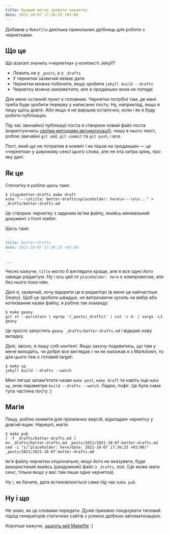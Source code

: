 ```yaml
---
title: Кращий метод зробити чернетку
date: 2021-10-07 17:36:25 +03:00
---
```


Добавив у `Makefile` декілька прикольних дрібниць для роботи з чернетками.


Що це
-----

Що взагалі значить «чернетка» у контексті Jekyll?

 - Лежить не у `_posts`, а у `_drafts`
 - У чернетки зазвичай немає дати
 - Чернетки можна побачити, якщо зробити `jekyll build --drafts`
 - Чернетку можна закоммітити, але в продакшен вона не попаде

Для мене останній пункт є головним. Чернетки потрібні там, де мені треба буде зробити перерву у написанні посту. Ну, наприклад, якщо я пишу щось довге. Або якщо я не вирішив остаточно, коли і як я буду робити публікацію.

Під час звичайної публікації поста я створюю новий файл поста (користуючись [своїми методами автоматизації][1]), пишу в нього текст, роблю звичайні `git add`, `git commit` та `git push`, і все.

Пост, який _ще_ не потрапив в комміт і не пішов на продакшен — це «чернетка» у широкому сенсі цього слова, але не ота хитра хрінь, про яку далі.


Як це
-----

Спочатку я роблю щось таке:

```shell
$ slug=better-drafts make draft
echo "---\ntitle: better-drafts\nplaceholder: here\n---\n\n..." > _drafts/better-drafts.md
```

Це створює чернетку з заданим ім'ям файлу, якийсь мінімальний документ з front matter.

Щось таке:

```Markdown
---
title: better-drafts
date: 2021-10-07 17:36:25 +03:00
---

...
```

Чесно кажучи, `title` могло б виглядати краще, але я все одно його завжди редактую. Ну і ось цей от `placeholder: here` є компромісом, але без нього поки ніяк.

Далі я, зазвичай, хочу відкрити це в редакторі (в мене це найчастіше Geany). Щоб це зробити швидше, не витрачаючи зусиль на вибір або копіювання назви файлу, я роблю так команду:

```shell
$ make geany
git st --porcelain | egrep '(_posts|_drafts)' | cut -c 4- | xargs -L1 geany
```

Це просто запустить `geany _drafts/better-drafts.md` і відкриє нову вкладку.

Далі, звісно, я пишу собі контент. Якщо захочу подивитись, що там у мене виходить, чи добре все виглядає і чи не налажав я з Markdown, то для цього теж є готовий target:

```shell
$ make up
jekyll build --drafts --watch
```

Мені легше запам'ятати назви `make post`, `make draft` та навіть оце `make up`, аніж параметри `build --drafts --watch`. Ладно, пофіг. Це була сама тупа частина посту :)


Магія
-----

Пишу, роблю комміти для проміжних версій, відкладаю чернетку у довгий ящик. Нарешті, магія:

```shell
$ make pub
[ -f _drafts/better-drafts.md ]
mv _drafts/better-drafts.md _posts/2021/2021-10-07-better-drafts.md
sed -i "s/^placeholder: here/date: 2021-10-07 17:36:25 +03:00/" _posts/2021/2021-10-07-better-drafts.md
```

Ім'я файлу чернетки опціональне; якщо його не вказувати, буде використаний якийсь (рандомний) файл з `_drafts`, лол. (Це може мати сенс, тільки якщо у вас там лише одна чернетка).

Ну і, як бачите, дата встановлюється саме під час `make pub`.


Ну і що
-------

Не знаю, як це словами передати. Дуже приємно поєднувати типовий підхід генераторів статичних сайтів з усякою дрібною автоматизацією.

Коротше кажучи, [зацініть мій Makefile][2] :)

[1]: /2021/05/31/better-new-post.html
[2]: https://github.com/dk487/test.de.co.ua/blob/master/Makefile
